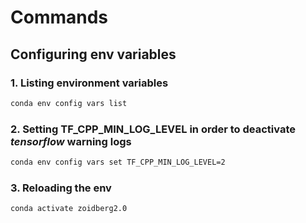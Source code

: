 # Commands

## Configuring env variables

### 1. Listing environment variables

```bash
conda env config vars list
```

### 2. Setting **TF_CPP_MIN_LOG_LEVEL** in order to deactivate *tensorflow* warning logs

```bash
conda env config vars set TF_CPP_MIN_LOG_LEVEL=2
```

### 3. Reloading the env

```bash
conda activate zoidberg2.0
```
